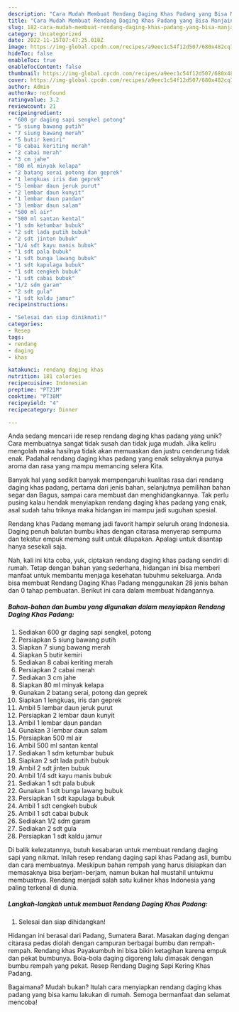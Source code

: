 ```yaml
---
description: "Cara Mudah Membuat Rendang Daging Khas Padang yang Bisa Manjain Lidah"
title: "Cara Mudah Membuat Rendang Daging Khas Padang yang Bisa Manjain Lidah"
slug: 182-cara-mudah-membuat-rendang-daging-khas-padang-yang-bisa-manjain-lidah
category: Uncategorized
date: 2022-11-15T07:47:25.018Z
image: https://img-global.cpcdn.com/recipes/a9eec1c54f12d507/680x482cq70/rendang-daging-khas-padang-foto-resep-utama.jpg
hideToc: false
enableToc: true
enableTocContent: false
thumbnail: https://img-global.cpcdn.com/recipes/a9eec1c54f12d507/680x482cq70/rendang-daging-khas-padang-foto-resep-utama.jpg
cover: https://img-global.cpcdn.com/recipes/a9eec1c54f12d507/680x482cq70/rendang-daging-khas-padang-foto-resep-utama.jpg
author: Admin
authorAv: notfound
ratingvalue: 3.2
reviewcount: 21
recipeingredient:
- "600 gr daging sapi sengkel potong"
- "5 siung bawang putih"
- "7 siung bawang merah"
- "5 butir kemiri"
- "8 cabai keriting merah"
- "2 cabai merah"
- "3 cm jahe"
- "80 ml minyak kelapa"
- "2 batang serai potong dan geprek"
- "1 lengkuas iris dan geprek"
- "5 lembar daun jeruk purut"
- "2 lembar daun kunyit"
- "1 lembar daun pandan"
- "3 lembar daun salam"
- "500 ml air"
- "500 ml santan kental"
- "1 sdm ketumbar bubuk"
- "2 sdt lada putih bubuk"
- "2 sdt jinten bubuk"
- "1/4 sdt kayu manis bubuk"
- "1 sdt pala bubuk"
- "1 sdt bunga lawang bubuk"
- "1 sdt kapulaga bubuk"
- "1 sdt cengkeh bubuk"
- "1 sdt cabai bubuk"
- "1/2 sdm garam"
- "2 sdt gula"
- "1 sdt kaldu jamur"
recipeinstructions:

- "Selesai dan siap dinikmati!"
categories:
- Resep
tags:
- rendang
- daging
- khas

katakunci: rendang daging khas 
nutrition: 181 calories
recipecuisine: Indonesian
preptime: "PT21M"
cooktime: "PT38M"
recipeyield: "4"
recipecategory: Dinner

---
```





Anda sedang mencari ide resep rendang daging khas padang yang unik? Cara membuatnya sangat tidak susah dan tidak juga mudah. Jika keliru mengolah maka hasilnya tidak akan memuaskan dan justru cenderung tidak enak. Padahal rendang daging khas padang yang enak selayaknya punya aroma dan rasa yang mampu memancing selera Kita.





Banyak hal yang sedikit banyak mempengaruhi kualitas rasa dari rendang daging khas padang, pertama dari jenis bahan, selanjutnya pemilihan bahan segar dan Bagus, sampai cara membuat dan menghidangkannya. Tak perlu pusing kalau hendak menyiapkan rendang daging khas padang yang enak,      asal sudah tahu triknya maka hidangan ini mampu jadi suguhan spesial.














Rendang khas Padang memang jadi favorit hampir seluruh orang Indonesia. Daging penuh balutan bumbu khas dengan citarasa menyerap sempurna dan tekstur empuk memang sulit untuk dilupakan. Apalagi untuk disantap hanya sesekali saja.






Nah, kali ini kita coba, yuk, ciptakan rendang daging khas padang sendiri di rumah. Tetap dengan bahan yang sederhana, hidangan ini bisa memberi manfaat untuk membantu menjaga kesehatan tubuhmu sekeluarga. Anda bisa membuat Rendang Daging Khas Padang menggunakan 28 jenis bahan dan 0 tahap pembuatan. Berikut ini cara dalam membuat hidangannya.

<!--inarticleads1-->

##### Bahan-bahan dan bumbu yang digunakan dalam menyiapkan Rendang Daging Khas Padang:

1. Sediakan 600 gr daging sapi sengkel, potong
1. Persiapkan 5 siung bawang putih
1. Siapkan 7 siung bawang merah
1. Siapkan 5 butir kemiri
1. Sediakan 8 cabai keriting merah
1. Persiapkan 2 cabai merah
1. Sediakan 3 cm jahe
1. Siapkan 80 ml minyak kelapa
1. Gunakan 2 batang serai, potong dan geprek
1. Siapkan 1 lengkuas, iris dan geprek
1. Ambil 5 lembar daun jeruk purut
1. Persiapkan 2 lembar daun kunyit
1. Ambil 1 lembar daun pandan
1. Gunakan 3 lembar daun salam
1. Persiapkan 500 ml air
1. Ambil 500 ml santan kental
1. Sediakan 1 sdm ketumbar bubuk
1. Siapkan 2 sdt lada putih bubuk
1. Ambil 2 sdt jinten bubuk
1. Ambil 1/4 sdt kayu manis bubuk
1. Sediakan 1 sdt pala bubuk
1. Gunakan 1 sdt bunga lawang bubuk
1. Persiapkan 1 sdt kapulaga bubuk
1. Ambil 1 sdt cengkeh bubuk
1. Ambil 1 sdt cabai bubuk
1. Sediakan 1/2 sdm garam
1. Sediakan 2 sdt gula
1. Persiapkan 1 sdt kaldu jamur


Di balik kelezatannya, butuh kesabaran untuk membuat rendang daging sapi yang nikmat. Inilah resep rendang daging sapi khas Padang asli, bumbu dan cara membuatnya. Meskipun bahan rempah yang harus disiapkan dan memasaknya bisa berjam-berjam, namun bukan hal mustahil untukmu membuatnya. Rendang menjadi salah satu kuliner khas Indonesia yang paling terkenal di dunia. 

<!--inarticleads2-->

##### Langkah-langkah untuk membuat Rendang Daging Khas Padang:


1. Selesai dan siap dihidangkan!

Hidangan ini berasal dari Padang, Sumatera Barat. Masakan daging dengan citarasa pedas diolah dengan campuran berbagai bumbu dan rempah-rempah. Rendang khas Payakumbuh ini bisa bikin ketagihan karena empuk dan pekat bumbunya. Bola-bola daging digoreng lalu dimasak dengan bumbu rempah yang pekat. Resep Rendang Daging Sapi Kering Khas Padang. 

Bagaimana? Mudah bukan? Itulah cara menyiapkan rendang daging khas padang yang bisa kamu lakukan di rumah. Semoga bermanfaat dan selamat mencoba!
